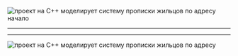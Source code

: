![проект на C++ моделирует систему прописки жильцов по адресу  начало](https://github.com/user-attachments/assets/babab19a-e138-4173-a16e-f0cb78b4cc8d)

_______________________________________________________________________________

_____________________________________________________________________________



![проект на C++ моделирует систему прописки жильцов по адресу](https://github.com/user-attachments/assets/dffc0498-01dd-45d3-aed3-353feeea7451)
